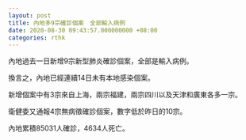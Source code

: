 ```yaml
---
layout: post
title: 內地多9宗確診個案　全部輸入病例
date: 2020-08-30 09:43:57.000000000 +08:00
categories: rthk
---
```


內地過去一日新增9宗新型肺炎確診個案，全部是輸入病例。

換言之，內地已經連續14日未有本地感染個案。

新增個案中有3宗來自上海，兩宗福建，兩宗四川以及天津和廣東各多一宗。

衛健委又通報4宗無病徵確診個案，數字低於昨日的10宗。

內地累積85031人確診，4634人死亡。
